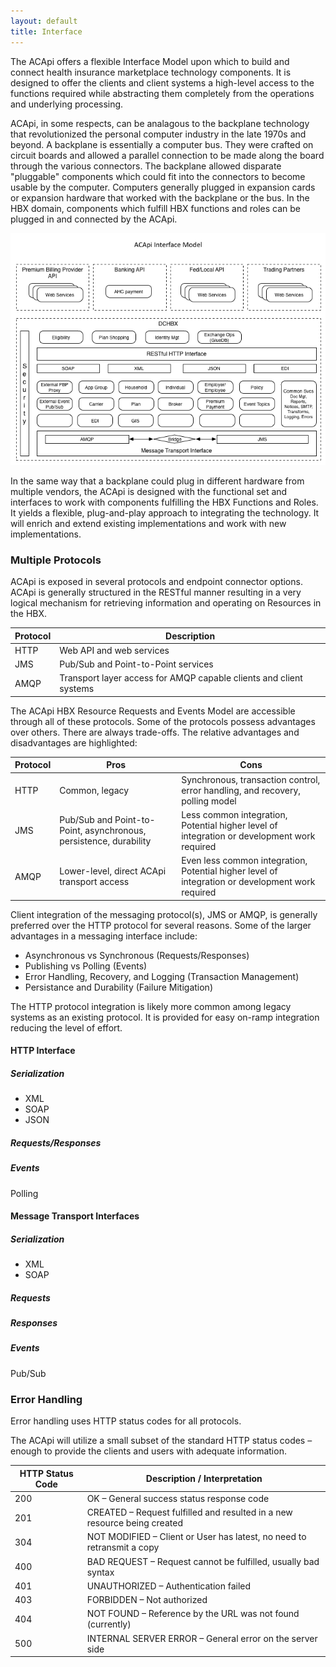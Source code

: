 ```yaml
---
layout: default
title: Interface
---
```


The ACApi offers a flexible Interface Model upon which to build and connect health insurance marketplace technology components.  It is designed to offer the clients and client systems a high-level access to the functions required while abstracting them completely from the operations and underlying processing.  

ACApi, in some respects, can be analagous to the backplane technology that revolutionized the personal computer industry in the late 1970s and beyond.  A backplane is essentially a computer bus.  They were crafted on circuit boards and allowed a parallel connection to be made along the board through the various connectors.  The backplane allowed disparate "pluggable" components which could fit into the connectors to become usable by the computer.  Computers generally plugged in expansion cards or expansion hardware that worked with the backplane or the bus.  In the HBX domain, components which fulfill HBX functions and roles can be plugged in and connected by the ACApi.

![ACApi Interface Model](/assets/acapi_interfaces.png)

In the same way that a backplane could plug in different hardware from multiple vendors, the ACApi is designed with the functional set and interfaces to work with components fulfilling the HBX Functions and Roles.  It yields a flexible, plug-and-play approach to integrating the technology.  It will enrich and extend existing implementations and work with new implementations.

### Multiple Protocols ###

ACApi is exposed in several protocols and endpoint connector options.  ACApi is generally structured in the RESTful manner resulting in a very logical mechanism for retrieving information and operating on Resources in the HBX.

| Protocol | Description |
| -------- | ----------- |
| HTTP	| Web API and web services |
| JMS	| Pub/Sub and Point-to-Point services | 
| AMQP	| Transport layer access for AMQP capable clients and client systems | 

The ACApi HBX Resource Requests and Events Model are accessible through all of these protocols.  Some of the protocols possess advantages over others.  There are always trade-offs.  The relative advantages and disadvantages are highlighted:

| Protocol | Pros | Cons |
| -------- | ---- | ---- |
| HTTP	| Common, legacy | Synchronous, transaction control, error handling, and recovery, polling model |
| JMS	| Pub/Sub and Point-to-Point, asynchronous, persistence, durability | Less common integration, Potential higher level of integration or development work required | 
| AMQP	| Lower-level, direct ACApi transport access | Even less common integration, Potential higher level of integration or development work required |

Client integration of the messaging protocol(s), JMS or AMQP, is generally preferred over the HTTP protocol for several reasons.  Some of the larger advantages in a messaging interface include:

* Asynchronous vs Synchronous (Requests/Responses)
* Publishing vs Polling (Events)
* Error Handling, Recovery, and Logging (Transaction Management)
* Persistance and Durability (Failure Mitigation)

The HTTP protocol integration is likely more common among legacy systems as an existing protocol.  It is provided for easy on-ramp integration reducing the level of effort.

#### HTTP Interface ####

##### Serialization #####
* XML 
* SOAP
* JSON

##### Requests/Responses #####

##### Events #####
Polling

#### Message Transport Interfaces ####

##### Serialization #####
* XML
* SOAP

##### Requests #####

##### Responses #####

##### Events #####
Pub/Sub


### Error Handling ###
Error handling uses HTTP status codes for all protocols.

The ACApi will utilize a small subset of the standard HTTP status codes – enough to provide the clients and users with adequate information.

| HTTP Status Code	| Description / Interpretation |
| ----------------  | ---------------------------- |
| 200	| OK – General success status response code |
| 201	| CREATED – Request fulfilled and resulted in a new resource being created |
| 304	| NOT MODIFIED – Client or User has latest, no need to retransmit a copy |
| 400	| BAD REQUEST – Request cannot be fulfilled, usually bad syntax |
| 401	| UNAUTHORIZED – Authentication failed |
| 403	| FORBIDDEN – Not authorized |
| 404	| NOT FOUND – Reference by the URL was not found (currently) |
| 500	| INTERNAL SERVER ERROR – General error on the server side |
